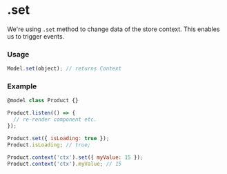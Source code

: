 .set
====

We're using ```.set``` method to change data of the store context. This enables
us to trigger events.

### Usage
```javascript
Model.set(object); // returns Context
```


### Example
```javascript
@model class Product {}

Product.listen(() => {
  // re-render component etc.
});

Product.set({ isLoading: true });
Product.isLoading; // true;

Product.context('ctx').set({ myValue: 15 });
Product.context('ctx').myValue; // 15
```
